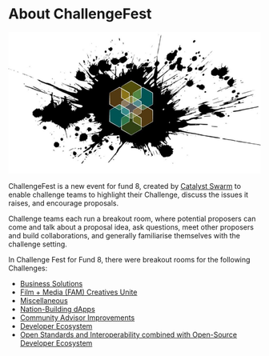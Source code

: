 # About ChallengeFest

![](<../.gitbook/assets/swarm logo.JPG>)

ChallengeFest is a new event for fund 8, created by [Catalyst Swarm](https://catalystswarm.com/) to enable challenge teams to highlight their Challenge, discuss the issues it raises, and encourage proposals.

Challenge teams each run a breakout room, where potential proposers can come and talk about a proposal idea, ask questions, meet other proposers and build collaborations, and generally familiarise themselves with the challenge setting.

In Challenge Fest for Fund 8, there were breakout rooms for the following Challenges:

* [Business Solutions](https://quality-assurance-dao.gitbook.io/qadao-transcription-service/challenge-fest-fund-8-5th-march-2022/rooms/business-solutions-room)
* [Film + Media (FAM) Creatives Unite](https://quality-assurance-dao.gitbook.io/qadao-transcription-service/challenge-fest-fund-8-5th-march-2022/rooms/fam-film-+-media-room)
* [Miscellaneous](https://quality-assurance-dao.gitbook.io/qadao-transcription-service/challenge-fest-fund-8-5th-march-2022/rooms/miscellaneous-room)
* [Nation-Building dApps](https://quality-assurance-dao.gitbook.io/qadao-transcription-service/challenge-fest-fund-8-5th-march-2022/rooms/nation-building-dapps-room)
* [Community Advisor Improvements](https://quality-assurance-dao.gitbook.io/qadao-transcription-service/challenge-fest-fund-8-5th-march-2022/rooms/community-advisor-improvements-room)
* [Developer Ecosystem](https://quality-assurance-dao.gitbook.io/qadao-transcription-service/challenge-fest-fund-8-5th-march-2022/rooms/developer-ecosystem-room)&#x20;
* [Open Standards and Interoperability combined with Open-Source Developer Ecosystem](https://quality-assurance-dao.gitbook.io/qadao-transcription-service/challenge-fest-fund-8-5th-march-2022/rooms/open-source-dev-ecosystem-and-open-standards-and-interoperability-room-combined)

